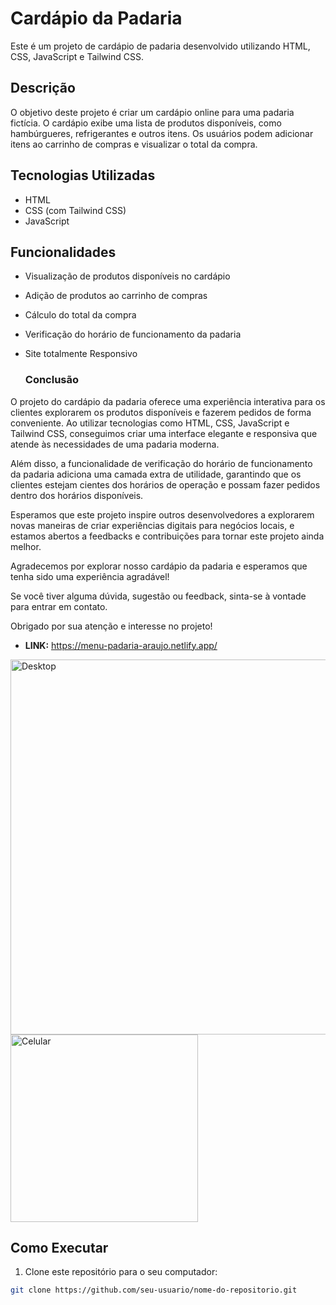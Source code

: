 # Cardápio da Padaria

Este é um projeto de cardápio de padaria desenvolvido utilizando HTML, CSS, JavaScript e Tailwind CSS.

## Descrição

O objetivo deste projeto é criar um cardápio online para uma padaria fictícia. O cardápio exibe uma lista de produtos disponíveis, como hambúrgueres, refrigerantes e outros itens. Os usuários podem adicionar itens ao carrinho de compras e visualizar o total da compra.

## Tecnologias Utilizadas

- HTML
- CSS (com Tailwind CSS)
- JavaScript

## Funcionalidades

- Visualização de produtos disponíveis no cardápio
- Adição de produtos ao carrinho de compras
- Cálculo do total da compra
- Verificação do horário de funcionamento da padaria
- Site totalmente Responsivo

  ### Conclusão

O projeto do cardápio da padaria oferece uma experiência interativa para os clientes explorarem os produtos disponíveis e fazerem pedidos de forma conveniente. Ao utilizar tecnologias como HTML, CSS, JavaScript e Tailwind CSS, conseguimos criar uma interface elegante e responsiva que atende às necessidades de uma padaria moderna.

Além disso, a funcionalidade de verificação do horário de funcionamento da padaria adiciona uma camada extra de utilidade, garantindo que os clientes estejam cientes dos horários de operação e possam fazer pedidos dentro dos horários disponíveis.

Esperamos que este projeto inspire outros desenvolvedores a explorarem novas maneiras de criar experiências digitais para negócios locais, e estamos abertos a feedbacks e contribuições para tornar este projeto ainda melhor.

Agradecemos por explorar nosso cardápio da padaria e esperamos que tenha sido uma experiência agradável!

Se você tiver alguma dúvida, sugestão ou feedback, sinta-se à vontade para entrar em contato.

Obrigado por sua atenção e interesse no projeto!

- **LINK:** https://menu-padaria-araujo.netlify.app/


<img src="https://github.com/camillalarissa/Cardapio-padaria-araujo/assets/115382914/f73d8bae-8249-4137-8b04-e4341668cf34" alt="Desktop" width="600">


<img src="https://github.com/camillalarissa/Cardapio-padaria-araujo/assets/115382914/b2f2e3a8-f9fb-4a27-9dfe-c3fb2c66a49d" alt="Celular" width="300">



## Como Executar

1. Clone este repositório para o seu computador:

```bash
git clone https://github.com/seu-usuario/nome-do-repositorio.git


